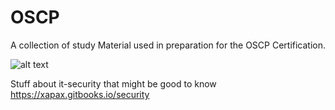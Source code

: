 # OSCP
A collection of study Material used in preparation for the OSCP Certification.

![alt text](https://raw.githubusercontent.com/happy05dz/Batch-Script-Collection/master/_images/banner.gif)



Stuff about it-security that might be good to know https://xapax.gitbooks.io/security
